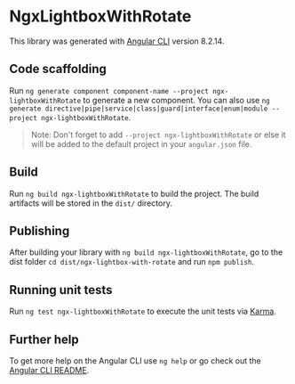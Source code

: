 # NgxLightboxWithRotate

This library was generated with [Angular CLI](https://github.com/angular/angular-cli) version 8.2.14.

## Code scaffolding

Run `ng generate component component-name --project ngx-lightboxWithRotate` to generate a new component. You can also use `ng generate directive|pipe|service|class|guard|interface|enum|module --project ngx-lightboxWithRotate`.
> Note: Don't forget to add `--project ngx-lightboxWithRotate` or else it will be added to the default project in your `angular.json` file. 

## Build

Run `ng build ngx-lightboxWithRotate` to build the project. The build artifacts will be stored in the `dist/` directory.

## Publishing

After building your library with `ng build ngx-lightboxWithRotate`, go to the dist folder `cd dist/ngx-lightbox-with-rotate` and run `npm publish`.

## Running unit tests

Run `ng test ngx-lightboxWithRotate` to execute the unit tests via [Karma](https://karma-runner.github.io).

## Further help

To get more help on the Angular CLI use `ng help` or go check out the [Angular CLI README](https://github.com/angular/angular-cli/blob/master/README.md).
